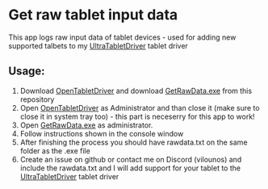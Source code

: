 # Get raw tablet input data
This app logs raw input data of tablet devices - used for adding new supported talbets to my [UltraTabletDriver](https://github.com/vilounos/UltraTabletDriver) tablet driver

## Usage:
1) Download [OpenTabletDriver](https://github.com/OpenTabletDriver/OpenTabletDriver) and download [GetRawData.exe](https://github.com/vilounos/getrawdata-tablet/releases/tag/1.0) from this repository
2) Open [OpenTabletDriver](https://github.com/OpenTabletDriver/OpenTabletDriver) as Administrator and than close it (make sure to close it in system tray too) - this part is neceserry for this app to work!
3) Open [GetRawData.exe](https://github.com/vilounos/getrawdata-tablet/releases/tag/1.0) as administrator.
4) Follow instructions shown in the console window
5) After finishing the process you should have rawdata.txt on the same folder as the .exe file
6) Create an issue on github or contact me on Discord (vilounos) and include the rawdata.txt and I will add support for your tablet to the [UltraTabletDriver](https://github.com/vilounos/UltraTabletDriver) tablet driver
